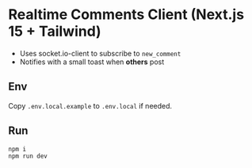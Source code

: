 # Realtime Comments Client (Next.js 15 + Tailwind)

- Uses socket.io-client to subscribe to `new_comment`
- Notifies with a small toast when **others** post

## Env
Copy `.env.local.example` to `.env.local` if needed.

## Run
```bash
npm i
npm run dev
```
